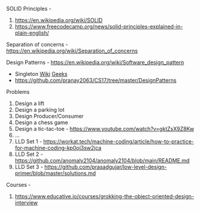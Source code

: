 
SOLID Principles - 
  1. https://en.wikipedia.org/wiki/SOLID
  2. https://www.freecodecamp.org/news/solid-principles-explained-in-plain-english/

Separation of concerns - https://en.wikipedia.org/wiki/Separation_of_concerns

Design Patterns - https://en.wikipedia.org/wiki/Software_design_pattern
  - Singleton [Wiki](https://en.wikipedia.org/wiki/Singleton_pattern#Java) [Geeks](https://www.geeksforgeeks.org/singleton-design-pattern/)
  - https://github.com/pranay2063/CS17/tree/master/DesignPatterns

Problems
  1. Design a lift
  2. Design a parking lot
  3. Design Producer/Consumer
  4. Design a chess game
  5. Design a tic-tac-toe - https://www.youtube.com/watch?v=gktZsX9Z8Kw
  7. ...
  8. LLD Set 1 - https://workat.tech/machine-coding/article/how-to-practice-for-machine-coding-kp0oj3sw2jca
  9. LLD Set 2 - https://github.com/anomaly2104/anomaly2104/blob/main/README.md
  10. LLD Set 3 - https://github.com/prasadgujar/low-level-design-primer/blob/master/solutions.md

Courses -
  1. https://www.educative.io/courses/grokking-the-object-oriented-design-interview
